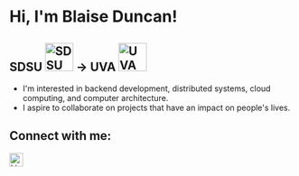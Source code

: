 # Hi, I'm Blaise Duncan!

## SDSU  <img src="https://upload.wikimedia.org/wikipedia/commons/thumb/7/7c/San_Diego_State_Aztecs_logo.svg/351px-San_Diego_State_Aztecs_logo.svg.png?20170216201152" alt="SDSU Logo" width=50> → UVA <img src="[https://commons.wikimedia.org/wiki/File:Virginia_Cavaliers_text_logo.svg]](https://upload.wikimedia.org/wikipedia/commons/8/8c/Virginia_Cavaliers_text_logo.svg)(https://upload.wikimedia.org/wikipedia/commons/8/8c/Virginia_Cavaliers_text_logo.svg" alt="UVA Logo" width=50>
- I'm interested in backend development, distributed systems, cloud computing, and computer architecture.
- I aspire to collaborate on projects that have an impact on people's lives.
## **Connect with me:**
<a href="https://www.linkedin.com/in/blaise-duncan/">
    <img src="https://upload.wikimedia.org/wikipedia/commons/c/ca/LinkedIn_logo_initials.png" alt="LinkedIn" width="24" height="24">
</a>
